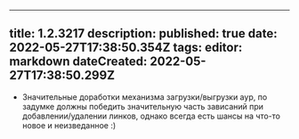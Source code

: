 
---
title: 1.2.3217
description: 
published: true
date: 2022-05-27T17:38:50.354Z
tags: 
editor: markdown
dateCreated: 2022-05-27T17:38:50.299Z
---		
		
- Значительные доработки механизма загрузки/выгрузки аур, по задумке должны победить значительную часть зависаний при добавлении/удалении линков, однако всегда есть шансы на что-то новое и неизведанное :)